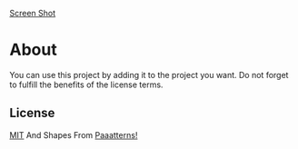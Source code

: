 [Screen Shot](https://imgur.com/8Bw5gqi)
# About
You can use this project by adding it to the project you want.
Do not forget to fulfill the benefits of the license terms.

## License 
[MIT](https://mit-license.org/) And Shapes From [Paaatterns!](https://www.ls.graphics/license)
